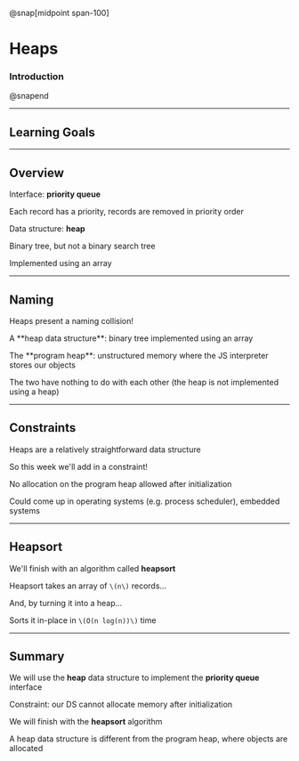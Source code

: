 @snap[midpoint span-100]

# Heaps

### Introduction

@snapend

---

## Learning Goals

---

## Overview

Interface: **priority queue**

<p class="small">Each record has a priority, records are removed in priority order</p>

Data structure: **heap**

<p class="small">Binary tree, but not a binary search tree</p>

<p class="small">Implemented using an array</p>

---

## Naming

Heaps present a naming collision!

<p class="fragment">A **heap data structure**: binary tree implemented using an array</p>

<p class="fragment">The **program heap**: unstructured memory where the JS interpreter stores our objects</p>

<p class="small fragment">The two have nothing to do with each other (the heap is not implemented using a heap)</p>

---

## Constraints

Heaps are a relatively straightforward data structure

<p class="small">So this week we'll add in a constraint!</p>

<div class="fragment">
<p>No allocation on the program heap allowed after initialization</p>
<p class="small">Could come up in operating systems (e.g. process scheduler), embedded systems</p>
</div>

---

## Heapsort

We'll finish with an algorithm called **heapsort**

Heapsort takes an array of `\(n\)` records...

And, by turning it into a heap...

Sorts it in-place in `\(O(n log(n))\)` time 

---

## Summary

We will use the **heap** data structure to implement the **priority queue** interface

Constraint: our DS cannot allocate memory after initialization

We will finish with the **heapsort** algorithm

A heap data structure is different from the program heap, where objects are allocated
